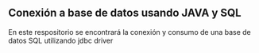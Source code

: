 ## Conexión a base de datos usando JAVA y SQL

En este respositorio se encontrará la conexión y consumo de una base de datos SQL utilizando jdbc driver